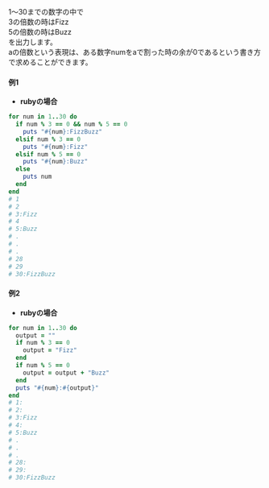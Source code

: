 1〜30までの数字の中で<br>
3の倍数の時はFizz<br>
5の倍数の時はBuzz<br>
を出力します。<br>
aの倍数という表現は、ある数字numをaで割った時の余が0であるという書き方で求めることができます。

#### 例1
- **rubyの場合**
```ruby
for num in 1..30 do
  if num % 3 == 0 && num % 5 == 0
    puts "#{num}:FizzBuzz"
  elsif num % 3 == 0
    puts "#{num}:Fizz"
  elsif num % 5 == 0
    puts "#{num}:Buzz"
  else
    puts num
  end
end
# 1
# 2
# 3:Fizz
# 4
# 5:Buzz
# .
# .
# .
# 28
# 29
# 30:FizzBuzz
```
#### 例2
- **rubyの場合**
```ruby
for num in 1..30 do
  output = ""
  if num % 3 == 0
    output = "Fizz"
  end
  if num % 5 == 0
    output = output + "Buzz"
  end
  puts "#{num}:#{output}"
end
# 1:
# 2:
# 3:Fizz
# 4:
# 5:Buzz
# .
# .
# .
# 28:
# 29:
# 30:FizzBuzz
```
